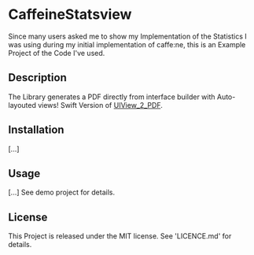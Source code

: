 # CaffeineStatsview
Since many users asked me to show my Implementation of the Statistics I was using during my initial implementation of caffe:ne, this is an Example Project of the Code I've used.

## Description
The Library generates a PDF directly from interface builder with Auto-layouted views! Swift Version of [UIView_2_PDF](https://github.com/RobertAPhillips/UIView_2_PDF).

## Installation
[...]

## Usage
[...]
See demo project for details.

## License
This Project is released under the MIT license. See 'LICENCE.md' for details.
